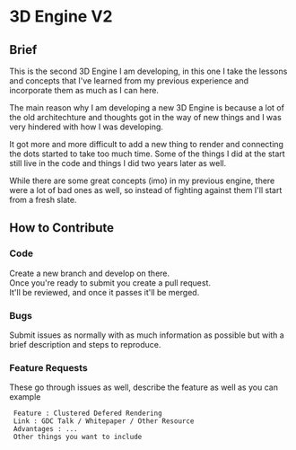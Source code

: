 # 3D Engine V2
## Brief
This is the second 3D Engine I am developing, in this one I take the lessons and concepts that I've learned from my
previous experience and incorporate them as much as I can here.

The main reason why I am developing a new 3D Engine is because a lot of the old architechture and thoughts got in the way
of new things and I was very hindered with how I was developing.

It got more and more difficult to add a new thing to render and connecting the dots started to take too much time.
Some of the things I did at the start still live in the code and things I did two years later as well.

While there are some great concepts (imo) in my previous engine, there were a lot of bad ones as well, so instead of fighting against them
I'll start from a fresh slate.

## How to Contribute
### Code
Create a new branch and develop on there.  
Once you're ready to submit you create a pull request.  
It'll be reviewed, and once it passes it'll be merged.


### Bugs
 Submit issues as normally with as much information as possible but with a brief description and steps to reproduce.
 
 ### Feature Requests
 These go through issues as well, describe the feature as well as you can
example 
```
 Feature : Clustered Defered Rendering
 Link : GDC Talk / Whitepaper / Other Resource
 Advantages : ...
 Other things you want to include
 ```

